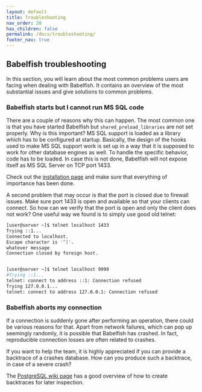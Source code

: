 ```yaml
---
layout: default
title: Troubleshooting
nav_order: 20
has_children: false
permalink: /docs/troubleshooting/
footer_nav: true
---
```


## Babelfish troubleshooting

In this section, you will learn about the most common problems users are facing
when dealing with Babelfish. It contains an overview of the most substantial
issues and give solutions to common problems.


### Babelfish starts but I cannot run MS SQL code

There are a couple of reasons why this can happen. The most common one is that
you have started Babelfish but `shared_preload_libraries` are not set properly.
Why is this important? MS SQL support is loaded as a library which has to be
configured at startup. Basically, the design of the hooks used to make MS SQL
support work is set up in a way that it is supposed to work for other database
engines as well. To handle the specific behavior, code has to be loaded. In case
this is not done, Babelfish will not expose itself as MS SQL Server on TCP port
1433.

Check out the [installation page](/docs/installation-guide/build-from-source) and make sure that
everything of importance has been done.

A second problem that may occur is that the port is closed due to firewall issues. Make
sure port 1433 is open and available so that your clients can connect. So how
can we verify that the port is open and only the client does not work? One useful way
we found is to simply use good old telnet:

```bash
[user@server ~]$ telnet localhost 1433
Trying ::1...
Connected to localhost.
Escape character is '^]'.
whatever message   
Connection closed by foreign host.


[user@server ~]$ telnet localhost 9999
#Trying ::1...
telnet: connect to address ::1: Connection refused
Trying 127.0.0.1...
telnet: connect to address 127.0.0.1: Connection refused

```

### Babelfish aborts my connection

If a connection is suddenly gone after performing an operation, there could be
various reasons for that. Apart from network failures, which can pop up seemingly
randomly, it is possible that Babelfish has crashed. In fact,
reproducible connection losses are often related to crashes.

If you want to help the team, it is highly appreciated if you can provide a
backtrace of a crashes database. How can you produce such a backtrace, in case of
a severe crash?

The [PostgreSQL wiki page](https://wiki.postgresql.org/wiki/Getting_a_stack_trace_of_a_running_PostgreSQL_backend_on_Linux/BSD) 
has a good overview of how to create backtraces for later inspection. 


